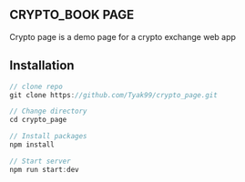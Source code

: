## CRYPTO_BOOK PAGE
Crypto page is a demo page for a crypto exchange web app
## Installation

```js
// clone repo
git clone https://github.com/Tyak99/crypto_page.git

// Change directory
cd crypto_page

// Install packages
npm install

// Start server
npm run start:dev